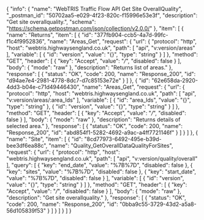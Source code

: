 {
  "info": {
    "name": "WebTRIS Traffic Flow API Get Site OverallQuality",
    "_postman_id": "50702aa5-e029-4f23-820c-f15996e53e3f",
    "description": "Get site overallquality.",
    "schema": "https://schema.getpostman.com/json/collection/v2.0.0/"
  },
  "item": [
    {
      "name": "Returns",
      "item": [
        {
          "id": "377fb904-ccb5-4a7d-99fc-f1c4f9952836",
          "name": "Areas_Get",
          "request": {
            "url": {
              "protocol": "http",
              "host": "webtris.highwaysengland.co.uk",
              "path": [
                "api",
                "v:version/areas"
              ],
              "variable": [
                {
                  "id": "version",
                  "value": "{}",
                  "type": "string"
                }
              ]
            },
            "method": "GET",
            "header": [
              {
                "key": "Accept",
                "value": "*/*",
                "disabled": false
              }
            ],
            "body": {
              "mode": "raw"
            },
            "description": "Returns list of areas."
          },
          "response": [
            {
              "status": "OK",
              "code": 200,
              "name": "Response_200",
              "id": "d94ae7e4-2981-4778-8dc7-d7c85153e72e"
            }
          ]
        },
        {
          "id": "62e658da-2920-4dd3-b04e-c71d49446430",
          "name": "Areas_Get",
          "request": {
            "url": {
              "protocol": "http",
              "host": "webtris.highwaysengland.co.uk",
              "path": [
                "api",
                "v:version/areas/:area_Ids"
              ],
              "variable": [
                {
                  "id": "area_Ids",
                  "value": "{}",
                  "type": "string"
                },
                {
                  "id": "version",
                  "value": "{}",
                  "type": "string"
                }
              ]
            },
            "method": "GET",
            "header": [
              {
                "key": "Accept",
                "value": "*/*",
                "disabled": false
              }
            ],
            "body": {
              "mode": "raw"
            },
            "description": "Returns details of selected area."
          },
          "response": [
            {
              "status": "OK",
              "code": 200,
              "name": "Response_200",
              "id": "abd854f1-5282-4692-a9ac-a4ff7721146f"
            }
          ]
        }
      ]
    },
    {
      "name": "Site",
      "item": [
        {
          "id": "8cd77973-6492-495e-b39d-bee3df6ea88c",
          "name": "Quality_GetOverallDataQualityForSites",
          "request": {
            "url": {
              "protocol": "http",
              "host": "webtris.highwaysengland.co.uk",
              "path": [
                "api",
                "v:version/quality/overall"
              ],
              "query": [
                {
                  "key": "end_date",
                  "value": "%7B%7D",
                  "disabled": false
                },
                {
                  "key": "sites",
                  "value": "%7B%7D",
                  "disabled": false
                },
                {
                  "key": "start_date",
                  "value": "%7B%7D",
                  "disabled": false
                }
              ],
              "variable": [
                {
                  "id": "version",
                  "value": "{}",
                  "type": "string"
                }
              ]
            },
            "method": "GET",
            "header": [
              {
                "key": "Accept",
                "value": "*/*",
                "disabled": false
              }
            ],
            "body": {
              "mode": "raw"
            },
            "description": "Get site overallquality."
          },
          "response": [
            {
              "status": "OK",
              "code": 200,
              "name": "Response_200",
              "id": "0bba9c55-3729-43d2-a5a8-56d105839f53"
            }
          ]
        }
      ]
    }
  ]
}
